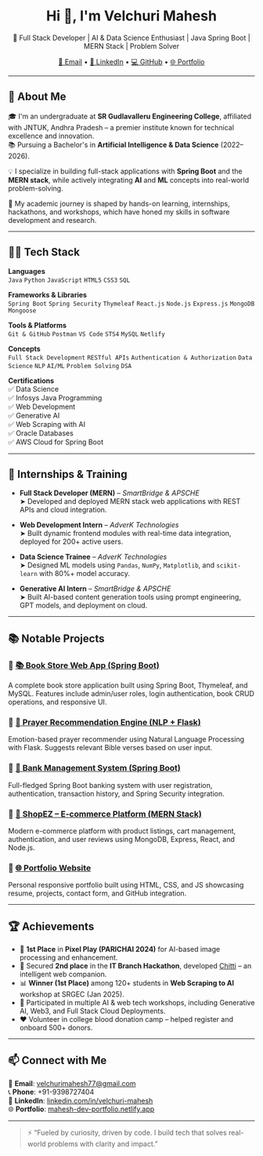 <h1 align="center">Hi 👋, I'm Velchuri Mahesh</h1>

<p align="center">
  🚀 Full Stack Developer | AI & Data Science Enthusiast | Java Spring Boot | MERN Stack | Problem Solver  
</p>

<p align="center">
  <a href="mailto:velchurimahesh77@gmail.com">📧 Email</a> • 
  <a href="https://www.linkedin.com/in/velchuri-mahesh/">🔗 LinkedIn</a> • 
  <a href="https://github.com/VelchuriMahesh">💻 GitHub</a> • 
  <a href="https://mahesh-dev-portfolio.netlify.app/">🌐 Portfolio</a>
</p>

---

## 💼 About Me

🎓 I'm an undergraduate at **SR Gudlavalleru Engineering College**, affiliated with JNTUK, Andhra Pradesh – a premier institute known for technical excellence and innovation.  
📚 Pursuing a Bachelor's in **Artificial Intelligence & Data Science** (2022–2026).  

💡 I specialize in building full-stack applications with **Spring Boot** and the **MERN stack**, while actively integrating **AI** and **ML** concepts into real-world problem-solving.

🧠 My academic journey is shaped by hands-on learning, internships, hackathons, and workshops, which have honed my skills in software development and research.

---

## 🧑‍💻 Tech Stack

**Languages**  
`Java` `Python` `JavaScript` `HTML5` `CSS3` `SQL`

**Frameworks & Libraries**  
`Spring Boot` `Spring Security` `Thymeleaf` `React.js` `Node.js` `Express.js` `MongoDB` `Mongoose`

**Tools & Platforms**  
`Git & GitHub` `Postman` `VS Code` `STS4` `MySQL` `Netlify`

**Concepts**  
`Full Stack Development` `RESTful APIs` `Authentication & Authorization` `Data Science` `NLP` `AI/ML` `Problem Solving` `DSA`

**Certifications**  
✅ Data Science  
✅ Infosys Java Programming  
✅ Web Development  
✅ Generative AI  
✅ Web Scraping with AI  
✅ Oracle Databases  
✅ AWS Cloud for Spring Boot  

---

## 🧠 Internships & Training

- **Full Stack Developer (MERN)** – *SmartBridge & APSCHE*  
  ➤ Developed and deployed MERN stack web applications with REST APIs and cloud integration.

- **Web Development Intern** – *AdverK Technologies*  
  ➤ Built dynamic frontend modules with real-time data integration, deployed for 200+ active users.

- **Data Science Trainee** – *AdverK Technologies*  
  ➤ Designed ML models using `Pandas`, `NumPy`, `Matplotlib`, and `scikit-learn` with 80%+ model accuracy.

- **Generative AI Intern** – *SmartBridge & APSCHE*  
  ➤ Built AI-based content generation tools using prompt engineering, GPT models, and deployment on cloud.

---

## 📚 Notable Projects

### 🔹 [📚 Book Store Web App (Spring Boot)](https://github.com/VelchuriMahesh/Book-Store-Web-Application)
A complete book store application built using Spring Boot, Thymeleaf, and MySQL. Features include admin/user roles, login authentication, book CRUD operations, and responsive UI.

### 🔹 [🙏 Prayer Recommendation Engine (NLP + Flask)](https://github.com/VelchuriMahesh/prayer-recommendation-engine)
Emotion-based prayer recommender using Natural Language Processing with Flask. Suggests relevant Bible verses based on user input.

### 🔹 [🏦 Bank Management System (Spring Boot)](https://github.com/VelchuriMahesh/springboot-bank-management-app)
Full-fledged Spring Boot banking system with user registration, authentication, transaction history, and Spring Security integration.

### 🔹 [🛒 ShopEZ – E-commerce Platform (MERN Stack)](https://github.com/VelchuriMahesh/client)
Modern e-commerce platform with product listings, cart management, authentication, and user reviews using MongoDB, Express, React, and Node.js.

### 🔹 [🌐 Portfolio Website](https://github.com/VelchuriMahesh/Mahesh-portfolio)
Personal responsive portfolio built using HTML, CSS, and JS showcasing resume, projects, contact form, and GitHub integration.

---

## 🏆 Achievements

- 🥇 **1st Place** in **Pixel Play (PARICHAI 2024)** for AI-based image processing and enhancement.
- 🥈 Secured **2nd place** in the **IT Branch Hackathon**, developed [Chitti](https://chitti-zeta.vercel.app/) – an intelligent web companion.
- 📊 **Winner (1st Place)** among 120+ students in **Web Scraping to AI** workshop at SRGEC (Jan 2025).
- 🧠 Participated in multiple AI & web tech workshops, including Generative AI, Web3, and Full Stack Cloud Deployments.
- ❤️ Volunteer in college blood donation camp – helped register and onboard 500+ donors.

---

## 📫 Connect with Me

📧 **Email**: velchurimahesh77@gmail.com  
📞 **Phone**: +91-9398727404  
🔗 **LinkedIn**: [linkedin.com/in/velchuri-mahesh](https://www.linkedin.com/in/velchuri-mahesh/)  
🌐 **Portfolio**: [mahesh-dev-portfolio.netlify.app](https://mahesh-dev-portfolio.netlify.app/)

---


> ⚡ “Fueled by curiosity, driven by code. I build tech that solves real-world problems with clarity and impact.”
